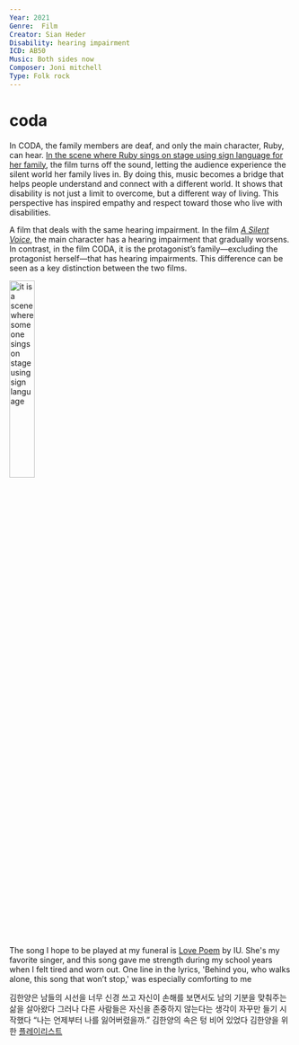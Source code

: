 ```yaml
---
Year: 2021
Genre:  Film
Creator: Sian Heder
Disability: hearing impairment
ICD: AB50
Music: Both sides now
Composer: Joni mitchell
Type: Folk rock
---
```


# coda

In CODA, the family members are deaf, and only the main character, Ruby, can hear. [In the scene where Ruby sings on stage using sign language for her family](https://www.youtube.com/watch?v=SgKvP0O0nyI), the film turns off the sound, letting the audience experience the silent world her family lives in. By doing this, music becomes a bridge that helps people understand and connect with a different world. It shows that disability is not just a limit to overcome, but a different way of living. This perspective has inspired empathy and respect toward those who live with disabilities.

A film that deals with the same hearing impairment. In the film [*A Silent Voice*](jin_guangxin.md), the main character has a hearing impairment that gradually worsens. In contrast, in the film CODA, it is the protagonist’s family—excluding the protagonist herself—that has hearing impairments. This difference can be seen as a key distinction between the two films.

<img src="./hangahyeon_img.png" alt="it is a scene where someone sings on stage using sign language" style="width:30%;" />

The song I hope to be played at my funeral is [Love Poem](https://www.youtube.com/watch?v=OcVmaIlHZ1o) by IU. She's my favorite singer, and this song gave me strength during my school years when I felt tired and worn out. One line in the lyrics, 'Behind you, who walks alone, this song that won’t stop,' was especially comforting to me

김한양은 남들의 시선을 너무 신경 쓰고 자신이 손해를 보면서도 남의 기분을 맞춰주는 삶을 살아왔다 그러나 다른 사람들은 자신을 존중하지 않는다는 생각이 자꾸만 들기 시작했다
“나는 언제부터 나를 잃어버렸을까.” 김한양의 속은 텅 비어 있었다
김한양을 위한 [플레이리스트](https://www.youtube.com/watch?v=vORDkdgLzEs&list=PLubBQiNZJ3yW37YgCGFk1k0-1ao9UUhZv&pp=gAQB) 
